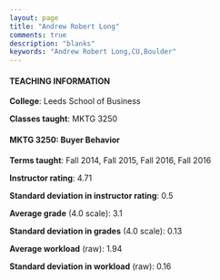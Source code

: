```yaml
---
layout: page
title: "Andrew Robert Long" 
comments: true
description: "blanks"
keywords: "Andrew Robert Long,CU,Boulder"
---
```

<head>
<script src="https://ajax.googleapis.com/ajax/libs/jquery/2.1.3/jquery.min.js"></script>
<script src="https://dl.dropboxusercontent.com/s/pc42nxpaw1ea4o9/highcharts.js?dl=0"></script>
<!-- <script src="../assets/js/highcharts.js"></script> -->
<style type="text/css">@font-face {
	font-family: "Bebas Neue";
	src: url(https://www.filehosting.org/file/details/544349/BebasNeue Regular.otf) format("opentype");
	}
	h1.Bebas { 
		font-family: "Bebas Neue", Verdana, Tahoma;
	}
</style>
</head>
	   
#### TEACHING INFORMATION

**College**: Leeds School of Business

**Classes taught**: MKTG 3250

#### MKTG 3250: Buyer Behavior

**Terms taught**: Fall 2014, Fall 2015, Fall 2016, Fall 2016

**Instructor rating**: 4.71

**Standard deviation in instructor rating**: 0.5

**Average grade** (4.0 scale): 3.1

**Standard deviation in grades** (4.0 scale): 0.13

**Average workload** (raw): 1.94

**Standard deviation in workload** (raw): 0.16


